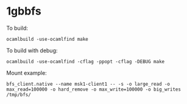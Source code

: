 1gbbfs
======

To build:

```shell
ocamlbuild -use-ocamlfind make
```

To build with debug:

```shell
ocamlbuild -use-ocamlfind -cflag -ppopt -cflag -DEBUG make
```

Mount example:

```shell
bfs_client.native --name msk1-client1 -- -s -o large_read -o max_read=100000 -o hard_remove -o max_write=100000 -o big_writes /tmp/bfs/
```
